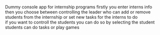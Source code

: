 Dummy console app for internship programs
firstly you enter interns info<br />
then you choose between controlling the leader who can add or remove students from the internship
or set new tasks for the interns to do<br />
if you want to controll the students you can do so by selecting the student students can do tasks or play games
